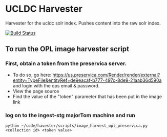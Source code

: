 UCLDC Harvester
===============

Harvester for the ucldc solr index. Pushes content into the raw solr index.

[![Build Status](https://travis-ci.org/ucldc/harvester.png?branch=master)](https://travis-ci.org/ucldc/harvester)

## To run the OPL image harvester script

### First, obtain a token from the preservica server.
* To do so, go here: https://us.preservica.com/Render/render/external?entity=TypeFile&entityRef=de9eacaf-b777-497c-8de9-21aab36d590a and login with the ops email & password.
* View the page source
* Find the value of the "token" parameter that has been put in the image link

### log on to the ingest-stg majorTom machine and run

```shell
python ~/code/havester/scripts/image_harvest_opl_preservica.py <collection id> <token value>
```
